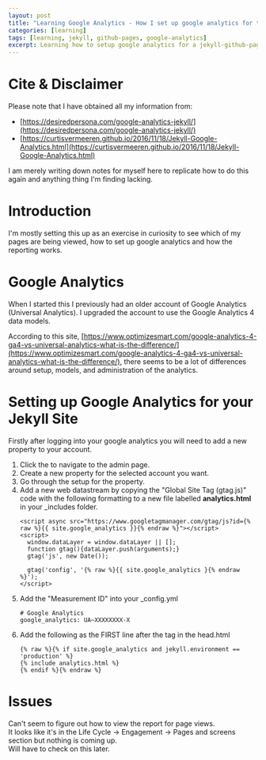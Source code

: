 ```yaml
---
layout: post
title: "Learning Google Analytics - How I set up google analytics for this blog"
categories: [learning]
tags: [learning, jekyll, github-pages, google-analytics]
excerpt: Learning how to setup google analytics for a jekyll-github-page site
---
```


# Cite & Disclaimer

Please note that I have obtained all my information from:
- [https://desiredpersona.com/google-analytics-jekyll/](https://desiredpersona.com/google-analytics-jekyll/)
- [https://curtisvermeeren.github.io/2016/11/18/Jekyll-Google-Analytics.html](https://curtisvermeeren.github.io/2016/11/18/Jekyll-Google-Analytics.html)

I am merely writing down notes for myself here to replicate how to do this again and anything thing I'm finding lacking.

# Introduction

I'm mostly setting this up as an exercise in curiosity to see which of my pages are being viewed, how to set up google analytics and how the reporting works.

# Google Analytics

When I started this I previously had an older account of Google Analytics (Universal Analytics). I upgraded the account to use the Google Analytics 4 data models.

According to this site, [https://www.optimizesmart.com/google-analytics-4-ga4-vs-universal-analytics-what-is-the-difference/](https://www.optimizesmart.com/google-analytics-4-ga4-vs-universal-analytics-what-is-the-difference/), there seems to be a lot of differences around setup, models, and administration of the analytics.


# Setting up Google Analytics for your Jekyll Site

Firstly after logging into your google analytics you will need to add a new property to your account.

1. Click the <i class="fas fa-cog"></i> to navigate to the admin page.
2. Create a new property for the selected account you want.
3. Go through the setup for the property.
4. Add a new web datastream by copying the "Global Site Tag (gtag.js)" code with the following formatting to a new file labelled **analytics.html** in your _includes folder.
    ```
    <script async src="https://www.googletagmanager.com/gtag/js?id={% raw %}{{ site.google_analytics }}{% endraw %}"></script>   
    <script>   
      window.dataLayer = window.dataLayer || [];   
      function gtag(){dataLayer.push(arguments);}   
      gtag('js', new Date());   
      
      gtag('config', '{% raw %}{{ site.google_analytics }{% endraw %}');   
    </script>   
    ```
5. Add the "Measurement ID" into your _config.yml   
    ```
    # Google Analytics
    google_analytics: UA—XXXXXXXX-X
    ```
6. Add the following as the FIRST line after the <head> tag in the head.html   
    ```
    {% raw %}{% if site.google_analytics and jekyll.environment == 'production' %}   
    {% include analytics.html %}   
    {% endif %}{% endraw %}   
    ```

# Issues

Can't seem to figure out how to view the report for page views.   
It looks like it's in the Life Cycle -> Engagement -> Pages and screens section but nothing is coming up.   
Will have to check on this later.